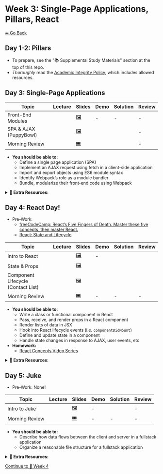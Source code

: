 # Week 3: Single-Page Applications, Pillars, React

[⬅ Go Back](README.md)

## Day 1-2: Pillars

- To prepare, see the "📚 Supplemental Study Materials" section at the top of this repo.
- _Thoroughly_ read the [Academic Integrity Policy](01-junior-phase/academic-integrity-policy.md), which includes allowed resources.

## Day 3: Single-Page Applications

[trip-planner-pre]: https://learn.fullstackacademy.com/workshop/5a709ec934f42b0004ded97f/content/5a709ec934f42b0004ded98a/text

| Topic                  | Lecture              | Slides                  | Demo                  | Solution             | Review |
| ---------------------- | -------------------- | ----------------------- | --------------------- | -------------------- | ------ |
| Front-End Modules      |  | [🖼️][fe-modules-slides] | -                     | -                    | -      |
| SPA & AJAX (PuppyBowl) |    | [🖼️][spa-ajax-slides]   |   |  | -      |
| Morning Review         |     | [🎟][am-rev-3-3-ticket]  | |  | -      |

[//]: # ' Paste in table above >> [📺][fe-modules-lec] '
[fe-modules-lec]: https://youtu.be/zGuQnl4F9C4
[fe-modules-slides]: https://docs.google.com/presentation/d/1DULROUIBXCIsPsiHHYH2SsFgvxjUqOGJf9o6qKN3SMw/edit?usp=sharing
[//]: # ' Paste in table above >> [🧑‍💻][fe-modules-demo] '
[fe-modules-demo]: #link-demo-here
[//]: # ' Paste in table above >> [📺][spa-ajax-lec] '
[spa-ajax-lec]: https://youtu.be/gatX6cl3_lE
[spa-ajax-slides]: https://docs.google.com/presentation/d/1F3O6Zwl3blYnRw9pOJ2dGvlfngR3XTNa_ITlV1kV2P0/edit?usp=sharing
[//]: # ' Paste in table above >> [🧑‍💻][spa-ajax-demo] '
[spa-ajax-demo]: https://github.com/FullstackAcademy/2206-FSA-RM-WEB-FT/tree/main/01-junior-phase/day-12-spa-ajax/ajax-demo
[//]: # ' Paste in table above >> [👾][puppybowl-sol] '
[puppybowl-sol]: https://github.com/FullstackAcademy/PairExercise.PuppyBowl.Solution
[//]: # ' Paste in table above >> [📺][am-rev-3-3] '
[am-rev-3-3]: https://youtu.be/RBwkH0fKU2c
[//]: # ' Paste in table above >> [🎟][am-rev-3-3-ticket] '
[am-rev-3-3-ticket]: https://forms.gle/pHmdBQP6Qu2dSZrY8
[//]: # ' Paste in table above >> [🧑‍💻][am-rev-3-3-demo] '
[am-rev-3-3-demo]: /01-junior-phase/day-13-react/morning-rev
[//]: # ' Paste in table above >> [👾][am-rev-3-3-sol] '
[am-rev-3-3-sol]: 01-junior-phase/exit-ticket-solutions/12-spa.md

- **You should be able to:**
  - Define a single page application (SPA)
  - Implement an AJAX request using fetch in a client-side application
  - Import and export objects using ES6 module syntax
  - Identify Webpack’s role as a module bundler
  - Bundle, modularize their front-end code using Webpack

**<details><summary>📎 Extra Resources:</summary>**

- **Client Server Architecture**
  - [MDN: What is a web server?](https://developer.mozilla.org/en-US/docs/Learn/Common_questions/What_is_a_web_server)
  - [MDN: HTTP](https://developer.mozilla.org/en-US/docs/Web/HTTP)
  - [HTTP Status Dogs](https://httpstatusdogs.com/)
  - [TCP/IP, Simplified.](https://whatismyipaddress.com/tcpip-simplified)
  - [TCP/IP Protocol Fundamentals Explained with a Diagram](https://www.thegeekstuff.com/2011/11/tcp-ip-fundamentals/)
- Front End Modules (Webpack)
  - [Webpack documentation](https://webpack.js.org/concepts/)
  - [Everything I Know About The Script Tag](https://eager.io/blog/everything-I-know-about-the-script-tag)
  - [JavaScript Immediately-invoked Function Expressions (IIFE)](https://flaviocopes.com/javascript-iife/)
- **SPA & AJAX**
  - [Microsoft invented Ajax: Let's give credit where it's due](https://garrettsmith.net/blog/archives/2006/01/microsoft_inven_1.html)
  - [MDN: AJAX](https://developer.mozilla.org/en-US/docs/Web/Guide/AJAX)
  - [MDN: JSON.stringify](https://developer.mozilla.org/en-US/docs/Web/JavaScript/Reference/Global_Objects/JSON/stringify)
  - [MDN: JSON.parse](https://developer.mozilla.org/en-US/docs/Web/JavaScript/Reference/Global_Objects/JSON/parse)
  - [MDN: Fetch API](https://developer.mozilla.org/en-US/docs/Web/API/Fetch_API)
  - [Google Developers: Introduction to fetch()](https://developers.google.com/web/updates/2015/03/introduction-to-fetch)
  - [JavaScript.info: Fetch](https://javascript.info/fetch)
  - [dev.to: JavaScript Fetch API and using Async/Await](https://dev.to/shoupn/javascript-fetch-api-and-using-asyncawait-47mp)
- **ES Modules**
  - [MDN: JavaScript modules](https://developer.mozilla.org/en-US/docs/Web/JavaScript/Guide/Modules)

</details>

## Day 4: React Day!

- Pre-Work:
  - [freeCodeCamp: React’s Five Fingers of Death. Master these five concepts, then master React.][react-five]
  - [React: State and Lifecycle][react-state-and-lifecycle]

[react-five]: https://medium.freecodecamp.org/the-5-things-you-need-to-know-to-understand-react-a1dbd5d114a3
[react-state-and-lifecycle]: https://reactjs.org/docs/state-and-lifecycle.html

| Topic                              | Lecture                   | Slides                       | Demo                     | Solution                  | Review |
| ---------------------------------- | ------------------------- | ---------------------------- | ------------------------ | ------------------------- | ------ |
| Intro to React                     |     | [🖼️][intro-react-slides]     | -                        |     |        |
| State & Props                      |    | [🖼️][state-props-slides]     |   |     |        |
| Component Lifecycle (Contact List) |  | [🖼️][react-lifecycle-slides] | |  |        |
| Morning Review                     |         | [🎟][am-rev-3-4-ticket]       | -                        | -                         | -      |

[//]: # ' Paste in table above >> [📺][intro-react-lec] '
[intro-react-lec]: https://youtu.be/WVkfIRo4170
[intro-react-slides]: https://docs.google.com/presentation/d/12YbNHn_ooDhKiAjdnwbQVbqaEesj-5oNEqheN8BCME0/edit?usp=sharing
[//]: # ' Paste in table above >> [🧑‍💻][intro-react-demo] '
[intro-react-demo]: ###
[//]: # ' Paste in table above >> [👾][intro-react-sol] '
[intro-react-sol]: 01-junior-phase/day-13-react/Lab.FirstComponent/app/index.js
[//]: # ' Paste in table above >> [📺][state-props-lec] '
[state-props-lec]: https://youtu.be/TVSLxwQdBDk
[state-props-slides]: https://docs.google.com/presentation/d/1Hkc85unbFqqOMoUmmCJKWQVYwfzWaVdHf7YfQYTiXnY/edit?usp=sharing
[//]: # ' Paste in table above >> [🧑‍💻][state-props-demo] '
[state-props-demo]: 01-junior-phase/day-13-react/PropsAndState/app
[state-props-demo-2]: 01-junior-phase/day-13-react/PropsAndState/app/app.js
[//]: # ' Paste in table above >> [👾][state-props-sol] '
[state-props-sol]: https://github.com/FullstackAcademy/Lab.PropsAndState/blob/solution/app/index.js
[//]: # ' Paste in table above >> [📺][react-lifecycle-lec] '
[react-lifecycle-lec]: https://youtu.be/1EJ-JG69Hk0
[react-lifecycle-slides]: https://docs.google.com/presentation/d/1tA5RcZsdLVFBehh27C6TsDIafCHSMKytwgcybo3fz20/edit?usp=sharing
[//]: # ' Paste in table above >> [👾][react-lifecycle-sol] '
[react-lifecycle-sol]: https://github.com/FullstackAcademy/PairExercise.ContactList.Solution
[//]: # ' Paste in table above >> [📺][am-rev-3-4] '
[am-rev-3-4]: https://youtu.be/U5yiIVQ_gxk
[//]: # ' Paste in table above >> [🎟][am-rev-3-4-ticket] '
[am-rev-3-4-ticket]: https://forms.gle/GdumZxXvT6fJDsko7
[//]: # ' Paste in table above >> [🧑‍💻][am-rev-3-4-demo] '
[am-rev-3-4-demo]: #link-demo-here
[//]: # ' Paste in table above >> [👾][am-rev-3-4-sol] '
[am-rev-3-4-sol]: #paste-gist-here

- **You should be able to:**
  - Write a class or functional component in React
  - Pass, receive, and render props in a React component
  - Render lists of data in JSX
  - Hook into React lifecycle events (i.e. `componentDidMount`)
  - Define and update state in a component
  - Handle state changes in response to AJAX, user events, etc
- **Homework:**
  - [React Concepts Video Series][react-concepts]

[react-concepts]: https://www.youtube.com/playlist?list=PLx0iOsdUOUmlkkod59nXwkN4iB04beamn

**<details><summary>📎 Extra Resources:</summary>**

- [React: All the Fundamental React Concepts Jammed Into This Single Medium Article](https://medium.freecodecamp.org/all-the-fundamental-react-js-concepts-jammed-into-this-single-medium-article-c83f9b53eac2)
- [A Visual Guide to State in React](https://daveceddia.com/visual-guide-to-state-in-react/)
- **React documentation**
  - [Components and Props](https://reactjs.org/docs/components-and-props.html)
    - Includes section on "Function and Class Components"
  - [Conditional Rendering](https://reactjs.org/docs/conditional-rendering.html)
    - [MDN: Logical AND (&&)](https://developer.mozilla.org/en-US/docs/Web/JavaScript/Reference/Operators/Logical_AND)
  - [Lists and Keys](https://reactjs.org/docs/lists-and-keys.html)
    - An in-depth explanation about why keys are necessary if you’re interested in learning more – [Recursing On Children](https://reactjs.org/docs/reconciliation.html#recursing-on-children)
- [codeburst.io: A quick intro to React’s props.children](https://codeburst.io/a-quick-intro-to-reacts-props-children-cb3d2fce4891)
- [React Patterns](https://reactpatterns.com/)
- [Overreacted: Why Do We Write super(props)?](https://overreacted.io/why-do-we-write-super-props/)
- [Index as a key is an anti-pattern](https://medium.com/@robinpokorny/index-as-a-key-is-an-anti-pattern-e0349aece318)
- **The Virtual DOM**

  - [Codecademy: React The Virtual DOM](https://www.codecademy.com/articles/react-virtual-dom)
  - [Pluralsight: Virtual DOM - the Difference Maker in React JS](https://www.pluralsight.com/guides/virtual-dom-difference-maker-react-js)
  - [bitsofcode: Understanding the Virtual DOM](https://bitsofco.de/understanding-the-virtual-dom/)

- **React documentation**
  - [`setState()`](https://reactjs.org/docs/react-component.html#setstate)
  - [State and Lifecycle](https://reactjs.org/docs/state-and-lifecycle.html)
    - Includes sections on "Using State Correctly" and "The Data Flows Down"
  - [Handling Events](https://reactjs.org/docs/handling-events.html)
    - Includes section on "Passing Arguments to Event Handlers"
    - [Why is my function being called every time the component renders?](https://reactjs.org/docs/faq-functions.html#why-is-my-function-being-called-every-time-the-component-renders)
    - [How do I pass a parameter to an event handler or callback?](https://reactjs.org/docs/faq-functions.html#how-do-i-pass-a-parameter-to-an-event-handler-or-callback)
  - [Composition vs Inheritance](https://reactjs.org/docs/composition-vs-inheritance.html)
  - [Design Principles](https://reactjs.org/docs/design-principles.html)
  - [Virtual DOM and Internals](https://reactjs.org/docs/faq-internals.html)
    - [Optimizing Performance](https://reactjs.org/docs/optimizing-performance.html)
    - [Reconciliation](https://reactjs.org/docs/reconciliation.html)
- [React Lifecycle Methods Diagram](https://projects.wojtekmaj.pl/react-lifecycle-methods-diagram/)
- [freeCodeCamp: This is why we need to bind event handlers in Class Components in React](https://www.freecodecamp.org/news/this-is-why-we-need-to-bind-event-handlers-in-class-components-in-react-f7ea1a6f93eb/)
- [Overreacted: Why Do We Write super(props)?](https://overreacted.io/why-do-we-write-super-props/)
- **Interested in learning _React Hooks_? Check out the following resources...**
  - [Fun Fun Function: Trying React Hooks for the first time with Dan Abramov](https://youtu.be/G-aO5hzo1aw)
  - [Introducing Hooks](https://reactjs.org/docs/hooks-intro.html)
  - [Wattenberger: Thinking in React Hooks](https://wattenberger.com/blog/react-hooks)
  - [Daily JS: Comparison of state management solutions for React](https://medium.com/dailyjs/comparison-of-state-management-solutions-for-react-2161a0b4af7b#4ce5)

</details>

## Day 5: Juke

- Pre-Work: None!

| Topic          | Lecture              | Slides                  | Demo | Solution       | Review |
| -------------- | -------------------- | ----------------------- | ---- | -------------- | ------ |
| Intro to Juke  |  | [🖼️][intro-juke-slides] | -    |  | -      |
| Morning Review |     | [🎟][am-rev-3-5-ticket]  | -    | -              | -      |

[juke-sol]: https://github.com/FullstackAcademy/PairProject.Juke.Solution
[//]: # ' Paste in table above >> [📺][intro-juke-lec] '
[intro-juke-lec]: https://youtu.be/MO2Mb-PL4hs
[intro-juke-slides]: https://docs.google.com/presentation/d/1kg2IfIk1GaGzqXxXCA_GrZehDsXutF0gpAZqCvzt3Mo/edit?usp=sharing
[//]: # ' Paste in table above >> [📺][am-rev-3-5] '
[am-rev-3-5]: https://youtu.be/Z2yKl0ZZgow
[//]: # ' Paste in table above >> [🎟][am-rev-3-5-ticket] '
[am-rev-3-5-ticket]: https://forms.gle/1mCEEqW9AN1rJDBE6
[//]: # ' Paste in table above >> [🧑‍💻][am-rev-3-5-demo] '
[am-rev-3-5-demo]: #link-demo-here
[//]: # ' Paste in table above >> [👾][am-rev-3-5-sol] '
[am-rev-3-5-sol]: #paste-gist-here

- **You should be able to:**
  - Describe how data flows between the client and server in a fullstack application
  - Organize a reasonable file structure for a fullstack application

**<details><summary>📎 Extra Resources:</summary>**

- [📺 React Behind the Scenes](https://youtu.be/P6JmkT27awk)
- [👾 React Behind the Scenes Code](01-junior-phase/react-behind-the-scenes)
- [Can you `console.log` in JSX?](https://medium.com/javascript-in-plain-english/can-you-console-log-in-jsx-732f2ad46fe1)
- [Intro to Debugging React Applications](https://medium.com/@baphemot/intro-to-debugging-reactjs-applications-67cf7a50b3dd)

</details>

[Continue to 📆 Week 4](WEEK4.md)
